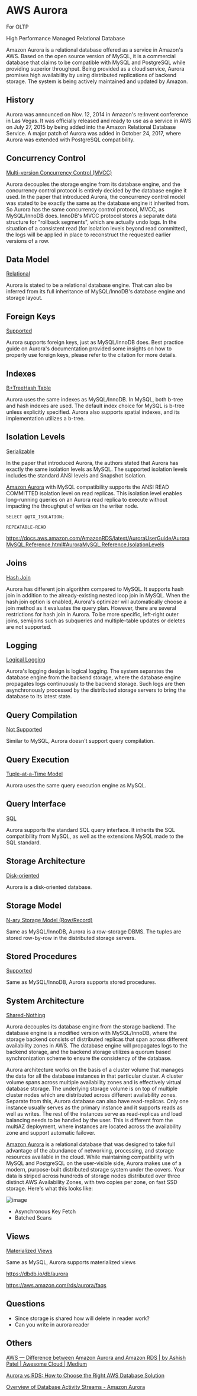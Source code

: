 # AWS Aurora

For OLTP

High Performance Managed Relational Database

Amazon Aurora is a relational database offered as a service in Amazon's AWS. Based on the open source version of MySQL, it is a commercial database that claims to be compatible with MySQL and PostgreSQL while providing superior throughput. Being provided as a cloud service, Aurora promises high availability by using distributed replications of backend storage. The system is being actively maintained and updated by Amazon.

## History

Aurora was announced on Nov. 12, 2014 in Amazon's re:Invent conference in Las Vegas. It was officially released and ready to use as a service in AWS on July 27, 2015 by being added into the Amazon Relational Database Service. A major patch of Aurora was added in October 24, 2017, where Aurora was extended with PostgreSQL compatibility.

## Concurrency Control

[Multi-version Concurrency Control (MVCC)](https://dbdb.io/browse?concurrency-control=multi-version-concurrency-control-mvcc)

Aurora decouples the storage engine from its database engine, and the concurrency control protocol is entirely decided by the database engine it used. In the paper that introduced Aurora, the concurrency control model was stated to be exactly the same as the database engine it inherited from. So Aurora has the same concurrency control protocol, MVCC, as MySQL/InnoDB does. InnoDB's MVCC protocol stores a separate data structure for "rollback segments", which are actually undo logs. In the situation of a consistent read (for isolation levels beyond read committed), the logs will be applied in place to reconstruct the requested earlier versions of a row.

## Data Model

[Relational](https://dbdb.io/browse?data-model=relational)

Aurora is stated to be a relational database engine. That can also be inferred from its full inheritance of MySQL/InnoDB's database engine and storage layout.

## Foreign Keys

[Supported](https://dbdb.io/browse?foreign-keys=supported)

Aurora supports foreign keys, just as MySQL/InnoDB does. Best practice guide on Aurora's documentation provided some insights on how to properly use foreign keys, please refer to the citation for more details.

## Indexes

[B+Tree](https://dbdb.io/browse?indexes=btree)[Hash Table](https://dbdb.io/browse?indexes=hash-table)

Aurora uses the same indexes as MySQL/InnoDB. In MySQL, both b-tree and hash indexes are used. The default index choice for MySQL is b-tree unless explicitly specified. Aurora also supports spatial indexes, and its implementation utilizes a b-tree.

## Isolation Levels

[Serializable](https://dbdb.io/browse?isolation-levels=serializable)

In the paper that introduced Aurora, the authors stated that Aurora has exactly the same isolation levels as MySQL. The supported isolation levels includes the standard ANSI levels and Snapshot Isolation.

[Amazon Aurora](https://aws.amazon.com/rds/aurora/) with MySQL compatibility supports the ANSI READ COMMITTED isolation level on read replicas. This isolation level enables long-running queries on an Aurora read replica to execute without impacting the throughput of writes on the writer node.

`SELECT @@TX_ISOLATION;`

`REPEATABLE-READ`

https://docs.aws.amazon.com/AmazonRDS/latest/AuroraUserGuide/AuroraMySQL.Reference.html#AuroraMySQL.Reference.IsolationLevels

## Joins

[Hash Join](https://dbdb.io/browse?joins=hash-join)

Aurora has different join algorithm compared to MySQL. It supports hash join in addition to the already-existing nested loop join in MySQL. When the hash join option is enabled, Aurora's optimizer will automatically choose a join method as it evaluates the query plan. However, there are several restrictions for hash join in Aurora. To be more specific, left-right outer joins, semijoins such as subqueries and multiple-table updates or deletes are not supported.

## Logging

[Logical Logging](https://dbdb.io/browse?logging=logical-logging)

Aurora's logging design is logical logging. The system separates the database engine from the backend storage, where the database engine propagates logs continuously to the backend storage. Such logs are then asynchronously processed by the distributed storage servers to bring the database to its latest state.

## Query Compilation

[Not Supported](https://dbdb.io/browse?query-compilation=not-supported)

Similar to MySQL, Aurora doesn't support query compilation.

## Query Execution

[Tuple-at-a-Time Model](https://dbdb.io/browse?query-execution=tuple-at-a-time-model)

Aurora uses the same query execution engine as MySQL.

## Query Interface

[SQL](https://dbdb.io/browse?query-interface=sql)

Aurora supports the standard SQL query interface. It inherits the SQL compatibility from MySQL, as well as the extensions MySQL made to the SQL standard.

## Storage Architecture

[Disk-oriented](https://dbdb.io/browse?storage-architecture=disk-oriented)

Aurora is a disk-oriented database.

## Storage Model

[N-ary Storage Model (Row/Record)](https://dbdb.io/browse?storage-model=n-ary-storage-model-rowrecord)

Same as MySQL/InnoDB, Aurora is a row-storage DBMS. The tuples are stored row-by-row in the distributed storage servers.

## Stored Procedures

[Supported](https://dbdb.io/browse?stored-procedures=supported)

Same as MySQL/InnoDB, Aurora supports stored procedures.

## System Architecture

[Shared-Nothing](https://dbdb.io/browse?system-architecture=shared-nothing)

Aurora decouples its database engine from the storage backend. The database engine is a modified version with MySQL/InnoDB, where the storage backend consists of distributed replicas that span across different availability zones in AWS. The database engine will propagates logs to the backend storage, and the backend storage utilizes a quorum based synchronization scheme to ensure the consistency of the database.

Aurora architecture works on the basis of a cluster volume that manages the data for all the database instances in that particular cluster. A cluster volume spans across multiple availability zones and is effectively virtual database storage. The underlying storage volume is on top of multiple cluster nodes which are distributed across different availability zones. Separate from this, Aurora database can also have read-replicas. Only one instance usually serves as the primary instance and it supports reads as well as writes. The rest of the instances serve as read-replicas and load balancing needs to be handled by the user. This is different from the multiAZ deployment, where instances are located across the availability zone and support automatic failover.

[Amazon Aurora](https://aws.amazon.com/rds/aurora/) is a relational database that was designed to take full advantage of the abundance of networking, processing, and storage resources available in the cloud. While maintaining compatibility with MySQL and PostgreSQL on the user-visible side, Aurora makes use of a modern, purpose-built distributed storage system under the covers. Your data is striped across hundreds of storage nodes distributed over three distinct AWS Availability Zones, with two copies per zone, on fast SSD storage. Here's what this looks like:

![image](../../../media/AWS-Aurora-image1.jpg)

- Asynchronous Key Fetch
- Batched Scans

## Views

[Materialized Views](https://dbdb.io/browse?views=materialized-views)

Same as MySQL, Aurora supports materialized views

https://dbdb.io/db/aurora

https://aws.amazon.com/rds/aurora/faqs

## Questions

- Since storage is shared how will delete in reader work?
- Can you write in aurora reader

## Others

[AWS — Difference between Amazon Aurora and Amazon RDS | by Ashish Patel | Awesome Cloud | Medium](https://medium.com/awesome-cloud/aws-difference-between-amazon-aurora-and-amazon-rds-comparison-aws-aurora-vs-aws-rds-databases-60a69dbec41f)

[Aurora vs RDS: How to Choose the Right AWS Database Solution](https://www.percona.com/blog/when-should-i-use-amazon-aurora-and-when-should-i-use-rds-mysql/)

[Overview of Database Activity Streams - Amazon Aurora](https://docs.aws.amazon.com/AmazonRDS/latest/AuroraUserGuide/DBActivityStreams.Overview.html)
